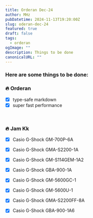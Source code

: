 ```yaml
---
title: Orderan Dec-24
author: MHz
pubDatetime: 2024-11-13T19:20:00Z
slug: oderan-dec-24
featured: true
draft: false
tags:
  - orderan
ogImage: ""
description: Things to be done
canonicalURL: ""
---
```


### Here are some things to be done:

### 🔥 Orderan

- [x] type-safe markdown
- [x] super fast performance

<br>

### 🔥 Jam Kk
- [x] Casio G-Shock GM-700P-6A
- [x] Casio G-Shock GMA-S2200-1A
- [x] Casio G-Shock GM-S114GEM-1A2
- [x] Casio G-Shock GBA-900-1A
- [x] Casio G-Shock GM-5600GC-1
- [x] Casio G-Shock GM-5600U-1
- [x] Casio G-Shock GMA-S2200FF-8A
- [x] Casio G-Shock GBA-900-1A6

